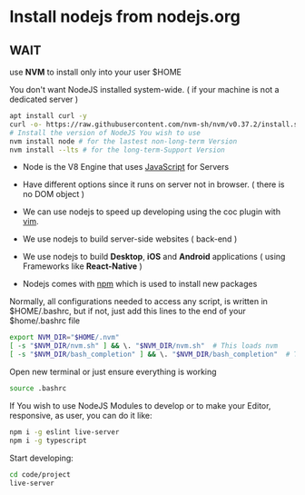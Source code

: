 # Install nodejs from nodejs.org

## WAIT

use **NVM** to install only into your user $HOME 

You don't want NodeJS installed system-wide. ( if your machine is not a dedicated server )

```bash
apt install curl -y 
curl -o- https://raw.githubusercontent.com/nvm-sh/nvm/v0.37.2/install.sh | bash
# Install the version of NodeJS You wish to use 
nvm install node # for the lastest non-long-term Version 
nvm install --lts # for the long-term-Support Version 
```

- Node is the V8 Engine that uses [JavaScript](./javascript.md) for Servers

- Have different options since it runs on server not in browser. ( there is no DOM object )

- We can use nodejs to speed up developing using the coc plugin with [vim](../linux/vim.md). 

- We use nodejs to build server-side websites ( back-end )

- We use nodejs to build **Desktop**, **iOS** and **Android** applications ( using Frameworks like **React-Native** )

- Nodejs comes with [npm](https://nodejs.com) which is used to install new packages

Normally, all configurations needed to access any script, is written in $HOME/.bashrc, but if not, just add this lines to the end of your $home/.bashrc file 

```bash 
export NVM_DIR="$HOME/.nvm"
[ -s "$NVM_DIR/nvm.sh" ] && \. "$NVM_DIR/nvm.sh"  # This loads nvm
[ -s "$NVM_DIR/bash_completion" ] && \. "$NVM_DIR/bash_completion"  # This loads nvm bash_completion
```

Open new terminal or just ensure everything is working 

```bash 
source .bashrc
```

If You wish to use NodeJS Modules to develop or to make your Editor, responsive, as user, you can do it like: 

```sh
npm i -g eslint live-server
npm i -g typescript
```

Start developing: 

```bash 
cd code/project 
live-server 
```
